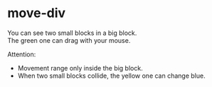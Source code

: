 # move-div
You can see two small blocks in a big block.    
The green one can drag with your mouse.    
    
Attention:
- Movement range only inside the big block.
- When two small blocks collide, the yellow one can change blue.
